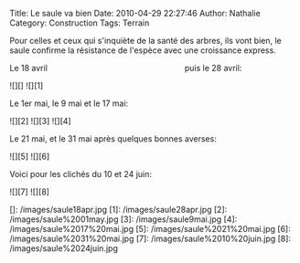 Title: Le saule va bien
Date: 2010-04-29 22:27:46
Author: Nathalie
Category: Construction
Tags: Terrain

Pour celles et ceux qui s'inquiète de la santé des arbres, ils vont
bien, le saule confirme la résistance de l'espèce avec une croissance
express.

Le 18 avril                                                            
puis le 28 avril:

![][] ![][1]

Le 1er mai, le 9 mai et le 17 mai:

![][2] ![][3] ![][4]

Le 21 mai, et le 31 mai après quelques bonnes averses:

![][5] ![][6]

Voici pour les clichés du 10 et 24 juin:

![][7] ![][8]

  []: /images/saule18apr.jpg
  [1]: /images/saule28apr.jpg
  [2]: /images/saule%2001may.jpg
  [3]: /images/saule9mai.jpg
  [4]: /images/saule%2017%20mai.jpg
  [5]: /images/saule%2021%20mai.jpg
  [6]: /images/saule%2031%20mai.jpg
  [7]: /images/saule%2010%20juin.jpg
  [8]: /images/saule%2024juin.jpg
